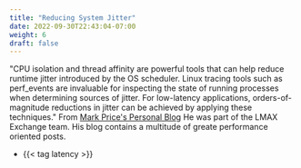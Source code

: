 ```yaml
---
title: "Reducing System Jitter"
date: 2022-09-30T22:43:04-07:00
weight: 6
draft: false
---
```

"CPU isolation and thread affinity are  powerful tools that can help reduce runtime jitter introduced by the OS scheduler. Linux tracing tools such as perf_events are invaluable for inspecting the state of running processes when determining sources of jitter. For low-latency applications, orders-of-magnitude reductions in jitter can be achieved by applying these techniques."
From [Mark Price's Personal Blog](https://epickrram.blogspot.com/2015/09/reducing-system-jitter.html)
He was part of the LMAX Exchange team. His blog contains a multitude of greate performance oriented posts.
- {{< tag latency >}}
